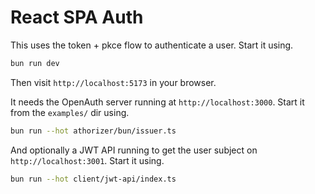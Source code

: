 # React SPA Auth

This uses the token + pkce flow to authenticate a user.
Start it using.

```bash
bun run dev
```

Then visit `http://localhost:5173` in your browser.

It needs the OpenAuth server running at `http://localhost:3000`. Start it from the `examples/` dir using.

```bash
bun run --hot athorizer/bun/issuer.ts
```

And optionally a JWT API running to get the user subject on `http://localhost:3001`. Start it using.

```bash
bun run --hot client/jwt-api/index.ts
```
